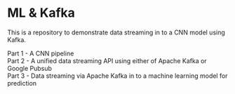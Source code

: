 # ML & Kafka

This is a repository to demonstrate data streaming in to a CNN model using Kafka.  

Part 1 - A CNN pipeline  
Part 2 - A unified data streaming API using either of Apache Kafka or Google Pubsub  
Part 3 - Data streaming via Apache Kafka in to a machine learning model for prediction
